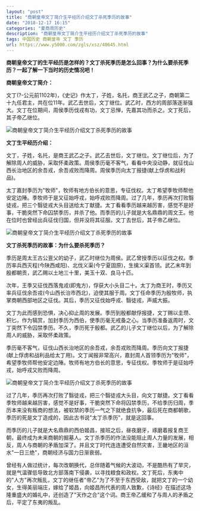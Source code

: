 ```yaml
---
layout: "post"
title: "商朝皇帝文丁简介生平经历介绍文丁杀死季历的故事"
date: "2018-12-17 16:15"
categories: "夏商周历史"
description: "商朝皇帝文丁简介生平经历介绍文丁杀死季历的故事"
tags: 中国历史 商朝皇帝 文丁 季历
url: https://www.y5000.com/zgls/xsz/40645.html
---
```






**商朝皇帝文丁的生平经历是怎样的？文丁杀死季历是怎么回事？为什么要杀死季历？一起了解一下当时的历史情况吧！**

 **商朝皇帝文丁简介：**

文丁(?-公元前1102年)，《史记》作太丁，子姓，名托，商王武乙之子，商朝第二十九任君主，共在位11年。武乙去世后，文丁继位。武乙时，西方的周部落逐渐强大。文丁在位期间，周侯季历伐戎有功，文丁忌惮，先嘉其功而杀之。文丁死后，其子帝乙继位。

![商朝皇帝文丁简介生平经历介绍文丁杀死季历的故事](https://img.y5000.com/uploads/allimg/190128/4e6c30c370e3298ec31ed20e74d4da17.jpg)

 **文丁生平经历介绍：**

文丁，子姓，名托，是商王武乙之子。武乙去世后，文丁继位。文丁继位后，为了解除周人的威胁，采取怀柔政策。周侯季历毫不客气，看看中央没动静，就征伐山西长治地区的余吾戎，余吾戎败而降周。周侯季历向太丁报捷(献上俘虏和战利品)。

太丁嘉封季历为"牧师"，牧师有地方伯长的意思，专征伐权。太丁希望季牧师帮他安定边陲。季牧师于是又征始呼戎，始呼戎败而降周。过了几年，季历再次打败翳徒戎，把三个翳徒戎大头目送给太丁献捷。太丁看看季历越来越厉害，感觉不是好事，干脆突然下命囚禁季历，并杀了他。而季历的儿子就是大名鼎鼎的周文王。他在位时也曾经出兵征伐归国，但并没将其征服。文丁去世后，其子帝乙继位。

![商朝皇帝文丁简介生平经历介绍文丁杀死季历的故事](https://img.y5000.com/uploads/allimg/190128/461e8afbd6079529fe35c9dd476bfc0a.jpg)

 **文丁杀死季历的故事：为什么要杀死季历？**

季历是周太王古公亶父的幼子，武乙时继位为周侯。武乙曾授季历以征伐之权。季历率兵西灭程(今陕西咸阳)、北伐义渠(今宁夏固原)，生擒义渠首领。武乙末年到殷都朝贡，武乙赐以土地三十里，美玉十双、良马十匹。

次年，王季又征伐西落鬼戎(即鬼方)，俘获大小头目二十。太丁为商王时，季历又率兵征伐余吾戎(今山西长治市西北)，迫使其服于周。文丁任命季历为殷牧师，执掌商朝西部地区之征伐。其后，季历又征伐始呼戎、翳徒戎，声威大振。

文丁为此而感到恐惧，决心抑止周的发展。季历到殷都献俘报捷，文丁赐以圭瓒、积匕，作为犒赏，加封季历为西伯，使季历毫无戒备之心。当季历准备返周时，文丁突然下令囚禁季历。不久，季历死于殷都。武乙的儿子文丁继位以后，为了解除周人的威胁，采取怀柔政策。

季历毫不客气，征伐山西长治地区的余吾戎，余吾戎败而降周。季历向文丁报捷(献上俘虏和战利品给太丁用)。文丁闻报非常高兴，嘉封周人首领季历为"牧师"，希望季牧师帮他安定边陲。牧师有地方伯长的意思，专征伐权。季牧师于是征始呼戎，始呼戎又败而降周。

![商朝皇帝文丁简介生平经历介绍文丁杀死季历的故事](https://img.y5000.com/uploads/allimg/190128/66f01c84a6aedab251c8e4ed02939e26.jpg)

过了几年，季历再次打败了翳徒戎，把三个翳徒戎大头目，向文丁献捷。文丁看看季牧师越来越厉害，感觉不是好事，干脆突然下命将囚禁季历，不给季历归周，季历本来没有叛商的想法，被软禁的季历一气之下就绝食抗争，最后死在商都朝歌，季历的死是文丁造成的，因此古书说"太丁杀季历"，就是这回事。

而季历的儿子就是大名鼎鼎的西伯姬昌，接班之后，昼夜磨牙，琢磨着报复商王朝，最终成为未来商朝的掘墓人。文丁杀季历的作法没能阻止周人力量的发展，相反，周人与商朝的矛盾加深了。并且文丁时代连连遭受自然灾害，王畿地区的洹水"一日三绝"，商朝经济与国力日渐衰弱。

曾经有人做过统计，每次改朝换代，总伴随着气候的大波动，不是酷热有了旱灾，就是气温骤低导致北方部落南下侵袭，以寻找粮食和政权。文丁死后，东夷中的"人方"再次叛乱，文丁的继任者"帝乙"为了不至于东西受敌，就把文丁的一个幼女，生得美丽端庄，嫁给了姬昌，向姬昌所代表的周人致歉，《诗经》在描述这场隆重盛大的婚礼中，还创造了"天作之合"这个词。商王帝乙缓和了与周人的矛盾之后，平定了东夷的叛乱。
